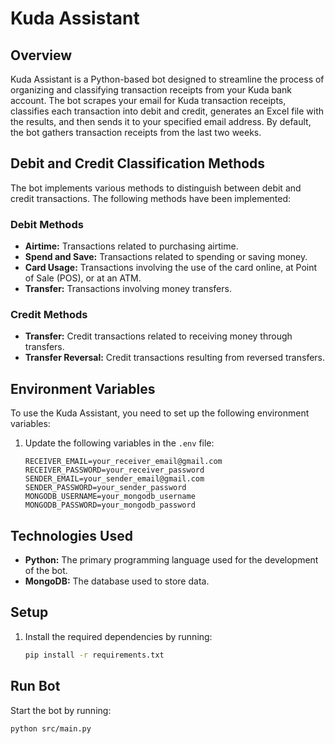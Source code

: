 # Kuda Assistant

## Overview

Kuda Assistant is a Python-based bot designed to streamline the process of organizing and classifying transaction receipts from your Kuda bank account. The bot scrapes your email for Kuda transaction receipts, classifies each transaction into debit and credit, generates an Excel file with the results, and then sends it to your specified email address. By default, the bot gathers transaction receipts from the last two weeks.

## Debit and Credit Classification Methods

The bot implements various methods to distinguish between debit and credit transactions. The following methods have been implemented:

### Debit Methods

- **Airtime:** Transactions related to purchasing airtime.
- **Spend and Save:** Transactions related to spending or saving money.
- **Card Usage:** Transactions involving the use of the card online, at Point of Sale (POS), or at an ATM.
- **Transfer:** Transactions involving money transfers.

### Credit Methods

- **Transfer:** Credit transactions related to receiving money through transfers.
- **Transfer Reversal:** Credit transactions resulting from reversed transfers.

## Environment Variables

To use the Kuda Assistant, you need to set up the following environment variables:

1. Update the following variables in the `.env` file:

    ```env
    RECEIVER_EMAIL=your_receiver_email@gmail.com
    RECEIVER_PASSWORD=your_receiver_password
    SENDER_EMAIL=your_sender_email@gmail.com
    SENDER_PASSWORD=your_sender_password
    MONGODB_USERNAME=your_mongodb_username
    MONGODB_PASSWORD=your_mongodb_password
    ```

## Technologies Used

- **Python:** The primary programming language used for the development of the bot.
- **MongoDB:** The database used to store data.

## Setup

1. Install the required dependencies by running:

   ```bash
   pip install -r requirements.txt

## Run Bot

Start the bot by running:

   ```bash
   python src/main.py
